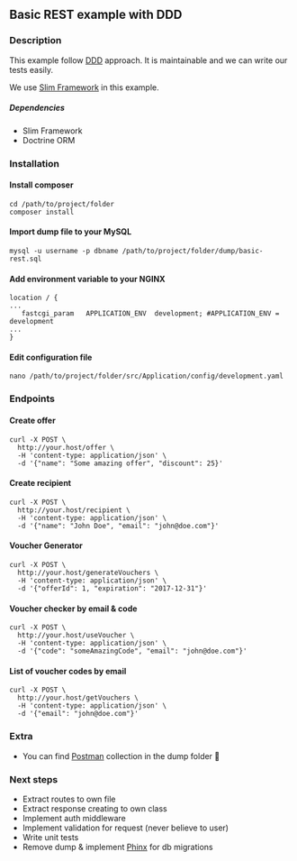 ## Basic REST example with DDD

### Description
This example follow [DDD](https://en.wikipedia.org/wiki/Domain-driven_design) approach. It is maintainable and we can write our tests easily.

We use [Slim Framework](https://www.slimframework.com/) in this example.

##### Dependencies
* Slim Framework
* Doctrine ORM

### Installation
#### Install composer
```
cd /path/to/project/folder
composer install
```

#### Import dump file to your MySQL
```
mysql -u username -p dbname /path/to/project/folder/dump/basic-rest.sql
```

#### Add environment variable to your NGINX
```
location / {
...
   fastcgi_param   APPLICATION_ENV  development; #APPLICATION_ENV = development
...
}
```

#### Edit configuration file
```
nano /path/to/project/folder/src/Application/config/development.yaml
```

### Endpoints

#### Create offer
```
curl -X POST \
  http://your.host/offer \
  -H 'content-type: application/json' \
  -d '{"name": "Some amazing offer", "discount": 25}'
```

#### Create recipient
```
curl -X POST \
  http://your.host/recipient \
  -H 'content-type: application/json' \
  -d '{"name": "John Doe", "email": "john@doe.com"}'
```

#### Voucher Generator
```
curl -X POST \
  http://your.host/generateVouchers \
  -H 'content-type: application/json' \
  -d '{"offerId": 1, "expiration": "2017-12-31"}'
```

#### Voucher checker by email & code
```
curl -X POST \
  http://your.host/useVoucher \
  -H 'content-type: application/json' \
  -d '{"code": "someAmazingCode", "email": "john@doe.com"}'
```

#### List of voucher codes by email
```
curl -X POST \
  http://your.host/getVouchers \
  -H 'content-type: application/json' \
  -d '{"email": "john@doe.com"}'
```

### Extra

* You can find [Postman](https://www.getpostman.com/) collection in the dump folder :gift:


### Next steps
* Extract routes to own file
* Extract response creating to own class
* Implement auth middleware
* Implement validation for request (never believe to user)
* Write unit tests
* Remove dump & implement [Phinx](https://phinx.org) for db migrations